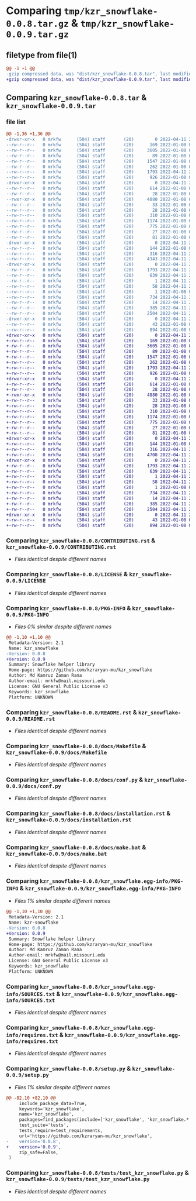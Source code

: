 # Comparing `tmp/kzr_snowflake-0.0.8.tar.gz` & `tmp/kzr_snowflake-0.0.9.tar.gz`

## filetype from file(1)

```diff
@@ -1 +1 @@
-gzip compressed data, was "dist/kzr_snowflake-0.0.8.tar", last modified: Mon Apr 11 22:24:36 2022, max compression
+gzip compressed data, was "dist/kzr_snowflake-0.0.9.tar", last modified: Mon Apr 11 23:30:15 2022, max compression
```

## Comparing `kzr_snowflake-0.0.8.tar` & `kzr_snowflake-0.0.9.tar`

### file list

```diff
@@ -1,36 +1,36 @@
-drwxr-xr-x   0 mrkfw      (504) staff       (20)        0 2022-04-11 22:24:36.365366 kzr_snowflake-0.0.8/
--rw-r--r--   0 mrkfw      (504) staff       (20)      169 2022-01-08 00:40:05.000000 kzr_snowflake-0.0.8/AUTHORS.rst
--rw-r--r--   0 mrkfw      (504) staff       (20)     3605 2022-01-08 00:40:04.000000 kzr_snowflake-0.0.8/CONTRIBUTING.rst
--rw-r--r--   0 mrkfw      (504) staff       (20)       89 2022-01-08 00:40:05.000000 kzr_snowflake-0.0.8/HISTORY.rst
--rw-r--r--   0 mrkfw      (504) staff       (20)     1547 2022-01-08 00:40:04.000000 kzr_snowflake-0.0.8/LICENSE
--rw-r--r--   0 mrkfw      (504) staff       (20)      262 2022-01-08 00:40:05.000000 kzr_snowflake-0.0.8/MANIFEST.in
--rw-r--r--   0 mrkfw      (504) staff       (20)     1793 2022-04-11 22:24:36.366018 kzr_snowflake-0.0.8/PKG-INFO
--rw-r--r--   0 mrkfw      (504) staff       (20)      926 2022-01-08 00:40:05.000000 kzr_snowflake-0.0.8/README.rst
-drwxr-xr-x   0 mrkfw      (504) staff       (20)        0 2022-04-11 22:24:36.319636 kzr_snowflake-0.0.8/docs/
--rw-r--r--   0 mrkfw      (504) staff       (20)      614 2022-01-08 00:40:05.000000 kzr_snowflake-0.0.8/docs/Makefile
--rw-r--r--   0 mrkfw      (504) staff       (20)       28 2022-01-08 00:40:05.000000 kzr_snowflake-0.0.8/docs/authors.rst
--rwxr-xr-x   0 mrkfw      (504) staff       (20)     4880 2022-01-08 00:40:05.000000 kzr_snowflake-0.0.8/docs/conf.py
--rw-r--r--   0 mrkfw      (504) staff       (20)       33 2022-01-08 00:40:05.000000 kzr_snowflake-0.0.8/docs/contributing.rst
--rw-r--r--   0 mrkfw      (504) staff       (20)       28 2022-01-08 00:40:05.000000 kzr_snowflake-0.0.8/docs/history.rst
--rw-r--r--   0 mrkfw      (504) staff       (20)      310 2022-01-08 00:40:05.000000 kzr_snowflake-0.0.8/docs/index.rst
--rw-r--r--   0 mrkfw      (504) staff       (20)     1174 2022-01-08 00:40:05.000000 kzr_snowflake-0.0.8/docs/installation.rst
--rw-r--r--   0 mrkfw      (504) staff       (20)      775 2022-01-08 00:40:05.000000 kzr_snowflake-0.0.8/docs/make.bat
--rw-r--r--   0 mrkfw      (504) staff       (20)       27 2022-01-08 00:40:05.000000 kzr_snowflake-0.0.8/docs/readme.rst
--rw-r--r--   0 mrkfw      (504) staff       (20)       81 2022-01-08 00:40:05.000000 kzr_snowflake-0.0.8/docs/usage.rst
-drwxr-xr-x   0 mrkfw      (504) staff       (20)        0 2022-04-11 22:24:36.328075 kzr_snowflake-0.0.8/kzr_snowflake/
--rw-r--r--   0 mrkfw      (504) staff       (20)      144 2022-01-08 00:40:05.000000 kzr_snowflake-0.0.8/kzr_snowflake/__init__.py
--rw-r--r--   0 mrkfw      (504) staff       (20)      316 2022-04-11 22:12:40.000000 kzr_snowflake-0.0.8/kzr_snowflake/cli.py
--rw-r--r--   0 mrkfw      (504) staff       (20)     4343 2022-04-11 22:24:26.000000 kzr_snowflake-0.0.8/kzr_snowflake/kzr_snowflake.py
-drwxr-xr-x   0 mrkfw      (504) staff       (20)        0 2022-04-11 22:24:36.333143 kzr_snowflake-0.0.8/kzr_snowflake.egg-info/
--rw-r--r--   0 mrkfw      (504) staff       (20)     1793 2022-04-11 22:24:34.000000 kzr_snowflake-0.0.8/kzr_snowflake.egg-info/PKG-INFO
--rw-r--r--   0 mrkfw      (504) staff       (20)      639 2022-04-11 22:24:35.000000 kzr_snowflake-0.0.8/kzr_snowflake.egg-info/SOURCES.txt
--rw-r--r--   0 mrkfw      (504) staff       (20)        1 2022-04-11 22:24:34.000000 kzr_snowflake-0.0.8/kzr_snowflake.egg-info/dependency_links.txt
--rw-r--r--   0 mrkfw      (504) staff       (20)       58 2022-04-11 22:24:34.000000 kzr_snowflake-0.0.8/kzr_snowflake.egg-info/entry_points.txt
--rw-r--r--   0 mrkfw      (504) staff       (20)        1 2022-01-08 00:51:19.000000 kzr_snowflake-0.0.8/kzr_snowflake.egg-info/not-zip-safe
--rw-r--r--   0 mrkfw      (504) staff       (20)      734 2022-04-11 22:24:34.000000 kzr_snowflake-0.0.8/kzr_snowflake.egg-info/requires.txt
--rw-r--r--   0 mrkfw      (504) staff       (20)       14 2022-04-11 22:24:34.000000 kzr_snowflake-0.0.8/kzr_snowflake.egg-info/top_level.txt
--rw-r--r--   0 mrkfw      (504) staff       (20)      385 2022-04-11 22:24:36.370655 kzr_snowflake-0.0.8/setup.cfg
--rw-r--r--   0 mrkfw      (504) staff       (20)     2504 2022-04-11 22:17:57.000000 kzr_snowflake-0.0.8/setup.py
-drwxr-xr-x   0 mrkfw      (504) staff       (20)        0 2022-04-11 22:24:36.364583 kzr_snowflake-0.0.8/tests/
--rw-r--r--   0 mrkfw      (504) staff       (20)       43 2022-01-08 00:40:05.000000 kzr_snowflake-0.0.8/tests/__init__.py
--rw-r--r--   0 mrkfw      (504) staff       (20)      894 2022-01-08 00:40:05.000000 kzr_snowflake-0.0.8/tests/test_kzr_snowflake.py
+drwxr-xr-x   0 mrkfw      (504) staff       (20)        0 2022-04-11 23:30:15.905725 kzr_snowflake-0.0.9/
+-rw-r--r--   0 mrkfw      (504) staff       (20)      169 2022-01-08 00:40:05.000000 kzr_snowflake-0.0.9/AUTHORS.rst
+-rw-r--r--   0 mrkfw      (504) staff       (20)     3605 2022-01-08 00:40:04.000000 kzr_snowflake-0.0.9/CONTRIBUTING.rst
+-rw-r--r--   0 mrkfw      (504) staff       (20)       89 2022-01-08 00:40:05.000000 kzr_snowflake-0.0.9/HISTORY.rst
+-rw-r--r--   0 mrkfw      (504) staff       (20)     1547 2022-01-08 00:40:04.000000 kzr_snowflake-0.0.9/LICENSE
+-rw-r--r--   0 mrkfw      (504) staff       (20)      262 2022-01-08 00:40:05.000000 kzr_snowflake-0.0.9/MANIFEST.in
+-rw-r--r--   0 mrkfw      (504) staff       (20)     1793 2022-04-11 23:30:15.905959 kzr_snowflake-0.0.9/PKG-INFO
+-rw-r--r--   0 mrkfw      (504) staff       (20)      926 2022-01-08 00:40:05.000000 kzr_snowflake-0.0.9/README.rst
+drwxr-xr-x   0 mrkfw      (504) staff       (20)        0 2022-04-11 23:30:15.849874 kzr_snowflake-0.0.9/docs/
+-rw-r--r--   0 mrkfw      (504) staff       (20)      614 2022-01-08 00:40:05.000000 kzr_snowflake-0.0.9/docs/Makefile
+-rw-r--r--   0 mrkfw      (504) staff       (20)       28 2022-01-08 00:40:05.000000 kzr_snowflake-0.0.9/docs/authors.rst
+-rwxr-xr-x   0 mrkfw      (504) staff       (20)     4880 2022-01-08 00:40:05.000000 kzr_snowflake-0.0.9/docs/conf.py
+-rw-r--r--   0 mrkfw      (504) staff       (20)       33 2022-01-08 00:40:05.000000 kzr_snowflake-0.0.9/docs/contributing.rst
+-rw-r--r--   0 mrkfw      (504) staff       (20)       28 2022-01-08 00:40:05.000000 kzr_snowflake-0.0.9/docs/history.rst
+-rw-r--r--   0 mrkfw      (504) staff       (20)      310 2022-01-08 00:40:05.000000 kzr_snowflake-0.0.9/docs/index.rst
+-rw-r--r--   0 mrkfw      (504) staff       (20)     1174 2022-01-08 00:40:05.000000 kzr_snowflake-0.0.9/docs/installation.rst
+-rw-r--r--   0 mrkfw      (504) staff       (20)      775 2022-01-08 00:40:05.000000 kzr_snowflake-0.0.9/docs/make.bat
+-rw-r--r--   0 mrkfw      (504) staff       (20)       27 2022-01-08 00:40:05.000000 kzr_snowflake-0.0.9/docs/readme.rst
+-rw-r--r--   0 mrkfw      (504) staff       (20)       81 2022-01-08 00:40:05.000000 kzr_snowflake-0.0.9/docs/usage.rst
+drwxr-xr-x   0 mrkfw      (504) staff       (20)        0 2022-04-11 23:30:15.886344 kzr_snowflake-0.0.9/kzr_snowflake/
+-rw-r--r--   0 mrkfw      (504) staff       (20)      144 2022-01-08 00:40:05.000000 kzr_snowflake-0.0.9/kzr_snowflake/__init__.py
+-rw-r--r--   0 mrkfw      (504) staff       (20)      316 2022-04-11 22:12:40.000000 kzr_snowflake-0.0.9/kzr_snowflake/cli.py
+-rw-r--r--   0 mrkfw      (504) staff       (20)     4708 2022-04-11 23:29:58.000000 kzr_snowflake-0.0.9/kzr_snowflake/kzr_snowflake.py
+drwxr-xr-x   0 mrkfw      (504) staff       (20)        0 2022-04-11 23:30:15.891479 kzr_snowflake-0.0.9/kzr_snowflake.egg-info/
+-rw-r--r--   0 mrkfw      (504) staff       (20)     1793 2022-04-11 23:30:14.000000 kzr_snowflake-0.0.9/kzr_snowflake.egg-info/PKG-INFO
+-rw-r--r--   0 mrkfw      (504) staff       (20)      639 2022-04-11 23:30:14.000000 kzr_snowflake-0.0.9/kzr_snowflake.egg-info/SOURCES.txt
+-rw-r--r--   0 mrkfw      (504) staff       (20)        1 2022-04-11 23:30:14.000000 kzr_snowflake-0.0.9/kzr_snowflake.egg-info/dependency_links.txt
+-rw-r--r--   0 mrkfw      (504) staff       (20)       58 2022-04-11 23:30:14.000000 kzr_snowflake-0.0.9/kzr_snowflake.egg-info/entry_points.txt
+-rw-r--r--   0 mrkfw      (504) staff       (20)        1 2022-01-08 00:51:19.000000 kzr_snowflake-0.0.9/kzr_snowflake.egg-info/not-zip-safe
+-rw-r--r--   0 mrkfw      (504) staff       (20)      734 2022-04-11 23:30:14.000000 kzr_snowflake-0.0.9/kzr_snowflake.egg-info/requires.txt
+-rw-r--r--   0 mrkfw      (504) staff       (20)       14 2022-04-11 23:30:14.000000 kzr_snowflake-0.0.9/kzr_snowflake.egg-info/top_level.txt
+-rw-r--r--   0 mrkfw      (504) staff       (20)      385 2022-04-11 23:30:15.909213 kzr_snowflake-0.0.9/setup.cfg
+-rw-r--r--   0 mrkfw      (504) staff       (20)     2504 2022-04-11 23:30:09.000000 kzr_snowflake-0.0.9/setup.py
+drwxr-xr-x   0 mrkfw      (504) staff       (20)        0 2022-04-11 23:30:15.904999 kzr_snowflake-0.0.9/tests/
+-rw-r--r--   0 mrkfw      (504) staff       (20)       43 2022-01-08 00:40:05.000000 kzr_snowflake-0.0.9/tests/__init__.py
+-rw-r--r--   0 mrkfw      (504) staff       (20)      894 2022-01-08 00:40:05.000000 kzr_snowflake-0.0.9/tests/test_kzr_snowflake.py
```

### Comparing `kzr_snowflake-0.0.8/CONTRIBUTING.rst` & `kzr_snowflake-0.0.9/CONTRIBUTING.rst`

 * *Files identical despite different names*

### Comparing `kzr_snowflake-0.0.8/LICENSE` & `kzr_snowflake-0.0.9/LICENSE`

 * *Files identical despite different names*

### Comparing `kzr_snowflake-0.0.8/PKG-INFO` & `kzr_snowflake-0.0.9/PKG-INFO`

 * *Files 0% similar despite different names*

```diff
@@ -1,10 +1,10 @@
 Metadata-Version: 2.1
 Name: kzr_snowflake
-Version: 0.0.8
+Version: 0.0.9
 Summary: Snowflake helper library
 Home-page: https://github.com/kzraryan-mu/kzr_snowflake
 Author: Md Kamruz Zaman Rana
 Author-email: mrkfw@mail.missouri.edu
 License: GNU General Public License v3
 Keywords: kzr_snowflake
 Platform: UNKNOWN
```

### Comparing `kzr_snowflake-0.0.8/README.rst` & `kzr_snowflake-0.0.9/README.rst`

 * *Files identical despite different names*

### Comparing `kzr_snowflake-0.0.8/docs/Makefile` & `kzr_snowflake-0.0.9/docs/Makefile`

 * *Files identical despite different names*

### Comparing `kzr_snowflake-0.0.8/docs/conf.py` & `kzr_snowflake-0.0.9/docs/conf.py`

 * *Files identical despite different names*

### Comparing `kzr_snowflake-0.0.8/docs/installation.rst` & `kzr_snowflake-0.0.9/docs/installation.rst`

 * *Files identical despite different names*

### Comparing `kzr_snowflake-0.0.8/docs/make.bat` & `kzr_snowflake-0.0.9/docs/make.bat`

 * *Files identical despite different names*

### Comparing `kzr_snowflake-0.0.8/kzr_snowflake.egg-info/PKG-INFO` & `kzr_snowflake-0.0.9/kzr_snowflake.egg-info/PKG-INFO`

 * *Files 1% similar despite different names*

```diff
@@ -1,10 +1,10 @@
 Metadata-Version: 2.1
 Name: kzr-snowflake
-Version: 0.0.8
+Version: 0.0.9
 Summary: Snowflake helper library
 Home-page: https://github.com/kzraryan-mu/kzr_snowflake
 Author: Md Kamruz Zaman Rana
 Author-email: mrkfw@mail.missouri.edu
 License: GNU General Public License v3
 Keywords: kzr_snowflake
 Platform: UNKNOWN
```

### Comparing `kzr_snowflake-0.0.8/kzr_snowflake.egg-info/SOURCES.txt` & `kzr_snowflake-0.0.9/kzr_snowflake.egg-info/SOURCES.txt`

 * *Files identical despite different names*

### Comparing `kzr_snowflake-0.0.8/kzr_snowflake.egg-info/requires.txt` & `kzr_snowflake-0.0.9/kzr_snowflake.egg-info/requires.txt`

 * *Files identical despite different names*

### Comparing `kzr_snowflake-0.0.8/setup.py` & `kzr_snowflake-0.0.9/setup.py`

 * *Files 1% similar despite different names*

```diff
@@ -82,10 +82,10 @@
     include_package_data=True,
     keywords='kzr_snowflake',
     name='kzr_snowflake',
     packages=find_packages(include=['kzr_snowflake', 'kzr_snowflake.*']),
     test_suite='tests',
     tests_require=test_requirements,
     url='https://github.com/kzraryan-mu/kzr_snowflake',
-    version='0.0.8',
+    version='0.0.9',
     zip_safe=False,
 )
```

### Comparing `kzr_snowflake-0.0.8/tests/test_kzr_snowflake.py` & `kzr_snowflake-0.0.9/tests/test_kzr_snowflake.py`

 * *Files identical despite different names*

